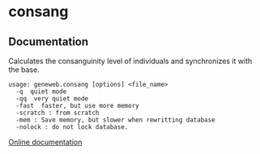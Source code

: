 # consang

## Documentation

Calculates the consanguinity level of individuals and synchronizes it with
the base.

```
usage: geneweb.consang [options] <file_name>
  -q  quiet mode
  -qq  very quiet mode
  -fast  faster, but use more memory
  -scratch : from scratch
  -mem : Save memory, but slower when rewritting database
  -nolock : do not lock database.
```

[Online documentation](https://geneweb.tuxfamily.org/wiki/consang)

